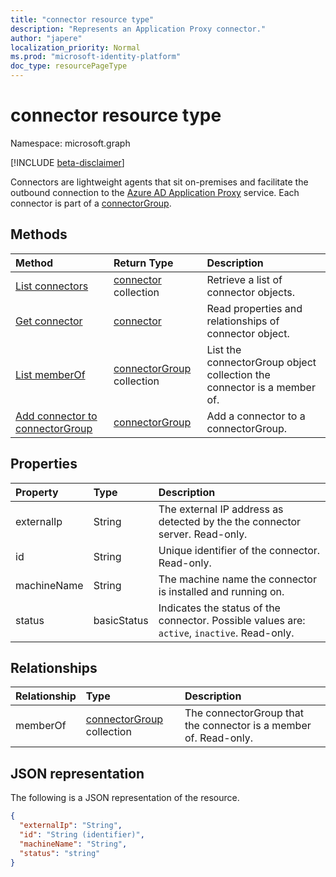 ```yaml
---
title: "connector resource type"
description: "Represents an Application Proxy connector."
author: "japere"
localization_priority: Normal
ms.prod: "microsoft-identity-platform"
doc_type: resourcePageType
---
```


# connector resource type

Namespace: microsoft.graph

[!INCLUDE [beta-disclaimer](../../includes/beta-disclaimer.md)]

Connectors are lightweight agents that sit on-premises and facilitate the outbound connection to the [Azure AD Application Proxy](https://aka.ms/whyappproxy) service. Each connector is part of a [connectorGroup](connectorgroup.md).

## Methods

| Method       | Return Type | Description |
|:-------------|:------------|:------------|
| [List connectors](../api/connector-list.md) | [connector](connector.md) collection | Retrieve a list of connector objects. | 
| [Get connector](../api/connector-get.md) | [connector](connector.md) | Read properties and relationships of connector object. |
| [List memberOf](../api/connector-list-memberof.md) | [connectorGroup](connectorgroup.md) collection | List the connectorGroup object collection the connector is a member of. |
| [Add connector to connectorGroup](../api/connector-post-memberof.md)| [connectorGroup](connectorgroup.md) | Add a connector to a connectorGroup. |


## Properties
| Property     | Type        | Description |
|:-------------|:------------|:------------|
|externalIp|String| The external IP address as detected by the the connector server. Read-only. |
|id|String| Unique identifier of the connector. Read-only. |
|machineName|String| The machine name the connector is installed and running on. |
|status|basicStatus| Indicates the status of the connector. Possible values are: `active`, `inactive`. Read-only. |

## Relationships
| Relationship | Type	|Description|
|:---------------|:--------|:----------|
|memberOf|[connectorGroup](connectorgroup.md) collection| The connectorGroup that the connector is a member of. Read-only. |

## JSON representation

The following is a JSON representation of the resource.

<!-- {
  "blockType": "resource",
  "keyProperty":"id",
  "optionalProperties": [

  ],
  "@odata.type": "microsoft.graph.connector"
}-->

```json
{
  "externalIp": "String",
  "id": "String (identifier)",
  "machineName": "String",
  "status": "string"
}

```

<!-- uuid: 8fcb5dbc-d5aa-4681-8e31-b001d5168d79
2015-10-25 14:57:30 UTC -->
<!--
{
  "type": "#page.annotation",
  "description": "connector resource",
  "keywords": "",
  "section": "documentation",
  "tocPath": "",
  "suppressions": []
}
-->


